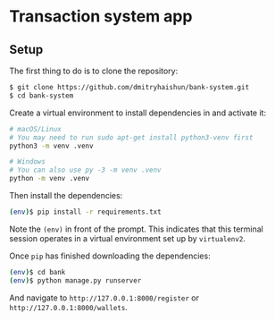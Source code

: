 # Transaction system app

## Setup

The first thing to do is to clone the repository:

```sh
$ git clone https://github.com/dmitryhaishun/bank-system.git
$ cd bank-system
```

Create a virtual environment to install dependencies in and activate it:

```sh
# macOS/Linux
# You may need to run sudo apt-get install python3-venv first
python3 -m venv .venv

# Windows
# You can also use py -3 -m venv .venv
python -m venv .venv
```

Then install the dependencies:

```sh
(env)$ pip install -r requirements.txt
```
Note the `(env)` in front of the prompt. This indicates that this terminal
session operates in a virtual environment set up by `virtualenv2`.

Once `pip` has finished downloading the dependencies:
```sh
(env)$ cd bank
(env)$ python manage.py runserver
```
And navigate to `http://127.0.0.1:8000/register` or `http://127.0.0.1:8000/wallets`.
